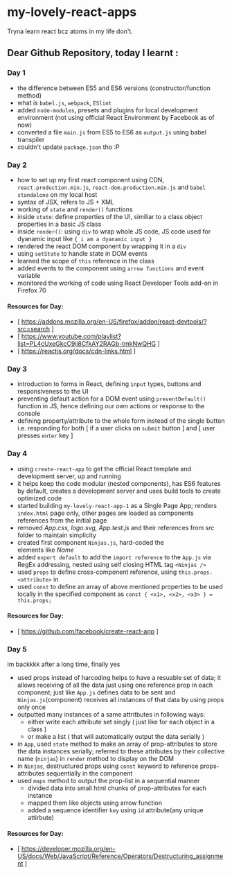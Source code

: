 # my-lovely-react-apps

Tryna learn react bcz atoms in my life don't.

## Dear Github Repository, today I learnt : 

### Day 1
- the difference between ES5 and ES6 versions (constructor/function method)
- what is `babel.js`, `webpack`, `ESlint`
- added `node-modules`, presets and plugins for local development environment (not using official React Environment by Facebook as of now)
- converted a file `main.js` from ES5 to ES6 as `output.js` using babel transpiler
- couldn't update `package.json` tho :P

### Day 2
- how to set up my first react component using CDN, `react.production.min.js`, `react-dom.production.min.js` and `babel standalone` on my local host
- syntax of JSX, refers to JS + XML
- working of `state` and `render()` functions
- inside `state`: define properties of the UI, similiar to a class object properties in a basic JS class
- inside `render()`: using `div` to wrap whole JS code, JS code used for dyanamic input like `{ i am a dyanamic input }`
- rendered the react DOM component by wrapping it in a `div`
- using `setState` to handle state in DOM events
- learned the scope of `this` reference in the class
- added events to the component using `arrow functions` and event variable
- monitored the working of code using React Developer Tools add-on in Firefox 70 

#### Resources for Day: 
- [ https://addons.mozilla.org/en-US/firefox/addon/react-devtools/?src=search ] 
- [ https://www.youtube.com/playlist?list=PL4cUxeGkcC9ij8CfkAY2RAGb-tmkNwQHG ]
- [ https://reactjs.org/docs/cdn-links.html ]

### Day 3
- introduction to forms in React, defining `input` types, buttons and responsiveness to the UI
- preventing default action for a DOM event using `preventDefault()` function in JS, hence defining our own actions or response to the console
- defining property/attribute to the whole form instead of the single button i.e. responding for both [ if a user clicks on `submit` button ] and [ user presses `enter` key ]

### Day 4
- using `create-react-app` to get the official React template and development server, up and running
- it helps keep the code modular (nested components), has ES6 features by default, creates a development server and uses build tools to create optimized code
- started building `my-lovely-react-app-1` as a Single Page App; renders `index.html` page only, other pages are loaded as components references from the initial page
- removed _App.css, logo.svg, App.test.js_ and their references from _src_ folder to maintain simplicity
- created first component `Ninjas.js`, hard-coded the <div> elements like _Name_
- added `export default` to add the `import reference` to the `App.js` via RegEx addressing, nested using self closing HTML tag `<Ninjas />`
- used `props` to define cross-component reference, using `this.props.<attribute>` in 
- used `const` to define an array of above mentioned properties to be used locally in the specified component as `const { <x1>, <x2>, <x3> } = this.props;`

#### Resources for Day: 
- [ https://github.com/facebook/create-react-app ]

### Day 5
im backkkk after a long time, finally yes
- used props instead of harcoding helps to have a resuable set of data; it allows receiving of all the data just using one reference prop in each component; just like `App.js` defines data to be sent and `Ninjas.js`(component) receives all instances of that data by using props only once
- outputted many instances of a same attritbutes in following ways: 
	- either write each attribute set singly ( just like for each object in a class ) 
	- or make a  list ( that will automatically output the data serially )
- in `App`, used `state` method to make an array of prop-attributes to store the data instances serially; referred to these attributes by their collective name (`ninjas`) in `render` method to display on the DOM
- in `Ninjas`, destructured props using `const` keyword to reference props-attributes sequentially in the component
- used `maps` method to output the prop-list in a sequential manner 
	- divided data into small html chunks of prop-attributes for each instance
	- mapped them like objects using arrow function
	- added a sequence identifier `key` using `id` attribute(any unique attirbute)

#### Resources for Day: 
- [ https://developer.mozilla.org/en-US/docs/Web/JavaScript/Reference/Operators/Destructuring_assignment ]
























